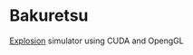 # Bakuretsu

[Explosion](https://www.youtube.com/watch?v=T-4wu280zC4) simulator using CUDA and OpengGL


